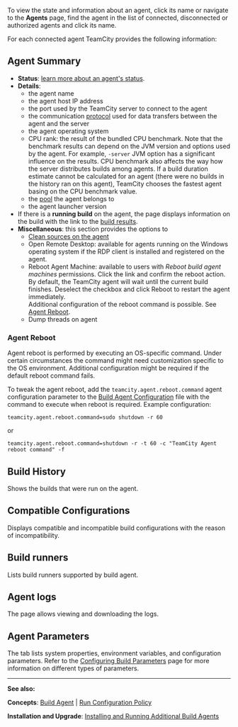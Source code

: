 [//]: # (title: Viewing Build Agent Details)
[//]: # (auxiliary-id: Viewing Build Agent Details)
To view the state and information about an agent, click its name or navigate to the __Agents__ page, find the agent in the list of connected, disconnected or authorized agents and click its name.

For each connected agent TeamCity provides the following information:

<tag-list of="chapter" mode="tree" depth="4"/>

## Agent Summary
* __Status__: [learn more about an agent's status](build-agent.md). 
* __Details__:
  * the agent name
  * the agent host IP address 
  * the port used by the TeamCity server to connect to the agent
  * the communication [protocol](setting-up-and-running-additional-build-agents.md) used for data transfers between the agent and the server
  * the agent operating system
  * CPU rank: the result of the bundled CPU benchmark. Note that the benchmark results can depend on the JVM version and options used by the agent. For example, `-server` JVM option has a significant influence on the results. CPU benchmark also affects the way how the server distributes builds among agents. If a build duration estimate cannot be calculated for an agent (there were no builds in the history ran on this agent), TeamCity chooses the fastest agent basing on the CPU benchmark value.
  * the [pool](agent-pools.md) the agent belongs to
  * the agent launcher version
* If there is a __running build__ on the agent, the page displays information on the build with the link to the [build results](working-with-build-results.md).
* __Miscellaneous__: this section provides the options to
  * [Clean sources on the agent](clean-checkout.md)
  * Open Remote Desktop: available for agents running on the Windows operating system if the RDP client is installed and registered on the agent.
  * Reboot Agent Machine: available to users with _Reboot build agent machines_ permissions. Click the link and confirm the reboot action. By default, the TeamCity agent will wait until the current build finishes. Deselect the checkbox and click Reboot to restart the agent immediately.    
  Additional configuration of the reboot command is possible. See [Agent Reboot](#Agent+Reboot).
  * Dump threads on agent


### Agent Reboot
[//]: # (AltHead: Configuring Agent Reboot Command)

Agent reboot is performed by executing an OS-specific command. Under certain circumstances the command might need customization specific to the OS environment. Additional configuration might be required if the default reboot command fails.

To tweak the agent reboot, add the `teamcity.agent.reboot.command` agent configuration parameter to the [Build Agent Configuration](build-agent-configuration.md) file with the command to execute when reboot is required. Example configuration:

```Shell
teamcity.agent.reboot.command=sudo shutdown -r 60

```

or

```Shell
teamcity.agent.reboot.command=shutdown -r -t 60 -c "TeamCity Agent reboot command" -f

```


## Build History

Shows the builds that were run on the agent.

## Compatible Configurations

Displays compatible and incompatible build configurations with the reason of incompatibility.

## Build runners

Lists build runners supported by build agent.

## Agent logs

The page allows viewing and downloading the logs.

## Agent Parameters

The tab lists system properties, environment variables, and configuration parameters. Refer to the [Configuring Build Parameters](configuring-build-parameters.md) page for more information on different types of parameters.


__  __

__See also:__

__Concepts__: [Build Agent](build-agent.md) | [Run Configuration Policy](run-configuration-policy.md) 

__Installation and Upgrade__: [Installing and Running Additional Build Agents](installation.md)
